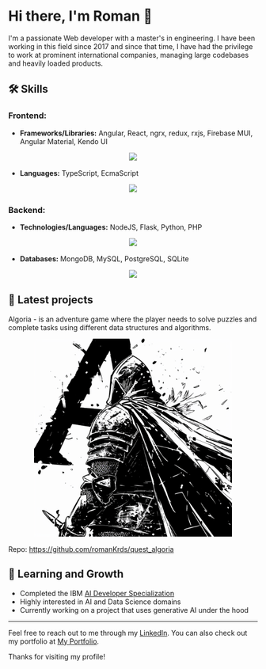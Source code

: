 # Hi there, I'm Roman 👋

I'm a passionate Web developer with a master's in engineering. I have been working in this field since 2017 and since that time, I have had the privilege to work at prominent international companies, managing large codebases and heavily loaded products.

## 🛠 Skills

### Frontend:
- **Frameworks/Libraries:** Angular, React, ngrx, redux, rxjs, Firebase MUI, Angular Material, Kendo UI
<p align="center">
  <a href="https://skillicons.dev">
    <img src="https://skillicons.dev/icons?i=angular,react,redux,rxjs,firebase,mui" />
  </a>
</p>

- **Languages:** TypeScript, EcmaScript
<p align="center">
  <a href="https://skillicons.dev">
    <img src="https://skillicons.dev/icons?i=js,ts,html,css,scss" />
  </a>
</p>

### Backend:
- **Technologies/Languages:** NodeJS, Flask, Python, PHP
<p align="center">
  <a href="https://skillicons.dev">
    <img src="https://skillicons.dev/icons?i=nodejs,flask,python,php" />
  </a>
</p>

- **Databases:** MongoDB, MySQL, PostgreSQL, SQLite
<p align="center">
  <a href="https://skillicons.dev">
    <img src="https://skillicons.dev/icons?i=mongodb,mysql,postgresql,sqlite" />
  </a>
</p>

## 🚀 Latest projects

Algoria - is an adventure game where the player needs to solve puzzles and complete tasks using different data structures and algorithms. 

<p align="center">
    <img src="./projects/algoria_logo.png" alt="algoria quest logo" width="400"/>
</p>

Repo: https://github.com/romanKrds/quest_algoria

## 🚀 Learning and Growth

- Completed the IBM [AI Developer Specialization](https://www.coursera.org/account/accomplishments/specialization/9FVADF3E3G6H)
- Highly interested in AI and Data Science domains
- Currently working on a project that uses generative AI under the hood

---

Feel free to reach out to me through my [LinkedIn](https://www.linkedin.com/in/roman-kordas-1933b7a4/). You can also check out my portfolio at [My Portfolio](https://www.upwork.com/freelancers/~012efc0164c4c804ba).

Thanks for visiting my profile!
